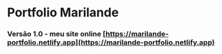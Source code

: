 # Portfolio Marilande


### Versão 1.0 - meu site online [https://marilande-portfolio.netlify.app](https://marilande-portfolio.netlify.app)